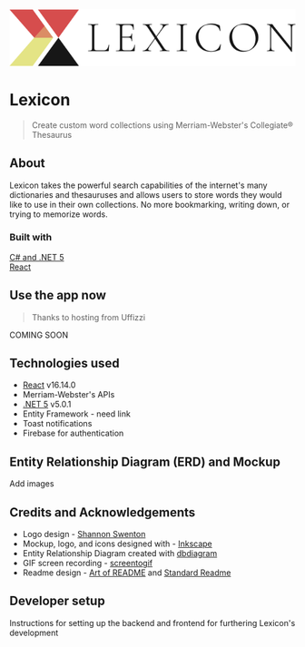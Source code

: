 ![Lexicon Logo](/docs/readme_logo-title.svg)
# Lexicon
> Create custom word collections using Merriam-Webster's Collegiate® Thesaurus

## About
Lexicon takes the powerful search capabilities of the internet's many dictionaries and thesauruses and allows users to store words they would like to use in their own collections. No more bookmarking, writing down, or trying to memorize words.

### Built with
[C# and .NET 5](https://dotnet.microsoft.com/) <br>
[React](https://reactjs.org/)

## Use the app now
> Thanks to hosting from Uffizzi

COMING SOON

## Technologies used
- [React](https://reactjs.org/) v16.14.0 <br>
- Merriam-Webster's APIs
- [.NET 5](https://dotnet.microsoft.com/) v5.0.1 <br>
- Entity Framework - need link
- Toast notifications
- Firebase for authentication

## Entity Relationship Diagram (ERD) and Mockup
Add images

## Credits and Acknowledgements
- Logo design - [Shannon Swenton](https://www.linkedin.com/in/shannon-swenton-aa5356176/) <br>
- Mockup, logo, and icons designed with - [Inkscape](https://inkscape.org/) <br>
- Entity Relationship Diagram created with [dbdiagram](https://dbdiagram.io/) <br>
- GIF screen recording - [screentogif](https://www.screentogif.com/) <br>
- Readme design - [Art of README](https://github.com/noffle/art-of-readme#readme) and [Standard Readme](https://github.com/RichardLitt/standard-readme) <br>

## Developer setup
Instructions for setting up the backend and frontend for furthering Lexicon's development
